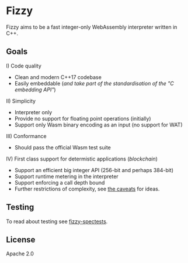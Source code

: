 # Fizzy

Fizzy aims to be a fast integer-only WebAssembly interpreter written in C++.

## Goals

I) Code quality
- Clean and modern C++17 codebase
- Easily embeddable (*and take part of the standardisation of the "C embedding API"*)

II) Simplicity
- Interpreter only
- Provide no support for floating point operations (initially)
- Support only Wasm binary encoding as an input (no support for WAT)

III) Conformance
- Should pass the official Wasm test suite

IV) First class support for determistic applications (*blockchain*)
- Support an efficient big integer API (256-bit and perhaps 384-bit)
- Support runtime metering in the interpreter
- Support enforcing a call depth bound
- Further restrictions of complexity, see [the caveats](./CAVEATS.md) for ideas.

## Testing

To read about testing see [fizzy-spectests](./test/spectests/README.md).

## License

Apache 2.0
